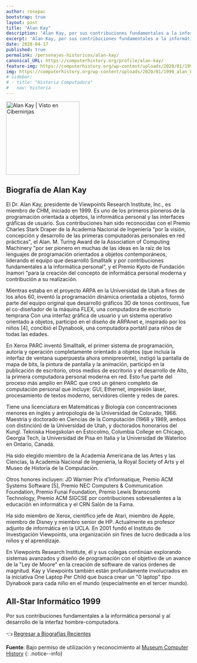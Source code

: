 ```yaml
---
author: rosepac
bootstrap: true
layout: post
title: "Alan Kay"
description: 'Alan Kay, por sus contribuciones fundamentales a la informática personal y al desarrollo de la interfaz hombre-computadora.'
excerpt: 'Alan Kay, por sus contribuciones fundamentales a la informática personal y al desarrollo de la interfaz hombre-computadora.'
date: 2020-04-17
published: true
permalink: /personajes-historicos/alan-kay/
canonical_URL: https://computerhistory.org/profile/alan-kay/
feature-img: https://computerhistory.org/wp-content/uploads/2020/01/1999_alan_kay-e1580707822558.jpg
img: https://computerhistory.org/wp-content/uploads/2020/01/1999_alan_kay-e1580707822558.jpg
# sidebar:
# - title: "Historia Computadora"
#   nav: historia
---
```


<img src="https://computerhistory.org/wp-content/uploads/2020/01/1999_alan_kay-e1580707822558.jpg" width="200px" high="250px" alt="Alan Kay | Visto en Ciberninjas" title="Alan Kay | Visto en Ciberninjas" />

## **Biografía de Alan Kay**

El Dr. Alan Kay, presidente de Viewpoints Research Institute, Inc., es miembro de CHM, iniciado en 1999. Es uno de los primeros pioneros de la programación orientada a objetos, la informática personal y las interfaces gráficas de usuario. Sus contribuciones han sido reconocidas con el Premio Charles Stark Draper de la Academia Nacional de Ingeniería "por la visión, concepción y desarrollo de las primeras computadoras personales en red prácticas", el Alan. M. Turing Award de la Association of Computing Machinery "por ser pionero en muchas de las ideas en la raíz de los lenguajes de programación orientados a objetos contemporáneos, liderando el equipo que desarrolló Smalltalk y por contribuciones fundamentales a la informática personal", y el Premio Kyoto de Fundación Inamori "para la creación del concepto de informática personal moderna y contribución a su realización.

Mientras estaba en el proyecto ARPA en la Universidad de Utah a fines de los años 60, inventó la programación dinámica orientada a objetos, formó parte del equipo original que desarrolló gráficos 3D de tonos continuos, fue el co-diseñador de la máquina FLEX, una computadora de escritorio temprana Con una interfaz gráfica de usuario y un sistema operativo orientado a objetos, participó en el diseño de ARPAnet e, inspirado por los niños [4], concibió el Dynabook, una computadora portátil para niños de todas las edades.

En Xerox PARC inventó Smalltalk, el primer sistema de programación, autoría y operación completamente orientado a objetos (que incluía la interfaz de ventana superpuesta ahora omnipresente), instigó la pantalla de mapa de bits, la pintura de pantalla y la animación, participó en la publicación de escritorio, otros medios de escritorio y el desarrollo de Alto, la primera computadora personal moderna en red. Esto fue parte del proceso más amplio en PARC que creó un género completo de computación personal que incluye: GUI, Ethernet, impresión láser, procesamiento de textos moderno, servidores cliente y redes de pares.

Tiene una licenciatura en Matemáticas y Biología con concentraciones menores en inglés y antropología de la Universidad de Colorado, 1966. Maestría y doctorado en Ciencias de la Computación (1968 y 1969, ambos con distinción) de la Universidad de Utah, y doctorados honorarios del Kungl. Tekniska Hoegskolan en Estocolmo, Columbia College en Chicago, Georgia Tech, la Universidad de Pisa en Italia y la Universidad de Waterloo en Ontario, Canadá.

Ha sido elegido miembro de la Academia Americana de las Artes y las Ciencias, la Academia Nacional de Ingeniería, la Royal Society of Arts y el Museo de Historia de la Computación.

Otros honores incluyen: JD Warnier Prix d'Informatique, Premio ACM Systems Software [5], Premio NEC Computers & Communication Foundation, Premio Funai Foundation, Premio Lewis Branscomb Technology, Premio ACM SIGCSE por contribuciones sobresalientes a la educación en informática y el CRN Salón de la Fama.

Ha sido miembro de Xerox, científico jefe de Atari, miembro de Apple, miembro de Disney y miembro senior de HP. Actualmente es profesor adjunto de informática en la UCLA. En 2001 fundó el Instituto de Investigación Viewpoints, una organización sin fines de lucro dedicada a los niños y el aprendizaje.

En Viewpoints Research Institute, él y sus colegas continúan explorando sistemas avanzados y diseño de programación con el objetivo de un avance de la "Ley de Moore" en la creación de software de varios órdenes de magnitud. Kay y Viewpoints también están profundamente involucrados en la iniciativa One Laptop Per Child que busca crear un "0 laptop" tipo Dynabook para cada niño en el mundo (especialmente en el tercer mundo).

## All-Star Informático 1999

Por sus contribuciones fundamentales a la informática personal y al desarrollo de la interfaz hombre-computadora.

👈 [Regresar a Biografías Recientes](/personajes-historicos/#-biografías-agregadas-más-recientes-)

**Fuente**: Bajo permiso de utilización y reconocimiento al [Museum Computer History](https://www.computerhistory.org/ "Página web el Museo de la Historia de las Computadoras") 
{: .notice--info}